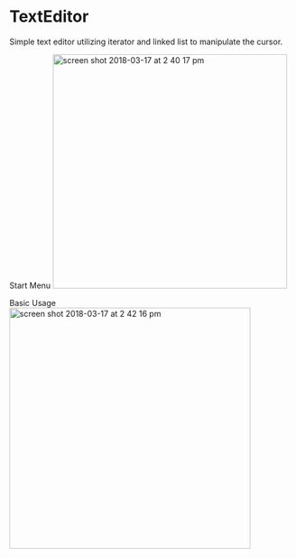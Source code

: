 # TextEditor
Simple text editor utilizing iterator and linked list to manipulate the cursor.

Start Menu
<img width="415" alt="screen shot 2018-03-17 at 2 40 17 pm" src="https://user-images.githubusercontent.com/2395780/37560226-ced65e60-29f1-11e8-8edd-2af9a04c62ff.png">


Basic Usage
<img width="427" alt="screen shot 2018-03-17 at 2 42 16 pm" src="https://user-images.githubusercontent.com/2395780/37560235-d9836ef2-29f1-11e8-96f5-bd8add166fa0.png">
